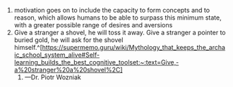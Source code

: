 1. motivation goes on to include the capacity to form concepts and to reason, which allows humans to be able to surpass this minimum state, with a greater possible range of desires and aversions
2. Give a stranger a shovel, he will toss it away. Give a stranger a pointer to buried gold, he will ask for the shovel himself.^[https://supermemo.guru/wiki/Mythology_that_keeps_the_archaic_school_system_alive#Self-learning_builds_the_best_cognitive_toolset:~:text=Give,-a%20stranger%20a%20shovel%2C]
	1. —Dr. Piotr Wozniak